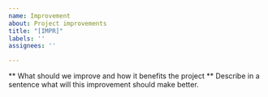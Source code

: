 ```yaml
---
name: Improvement
about: Project improvements
title: "[IMPR]"
labels: ''
assignees: ''

---
```


** What should we improve and how it benefits the project **
Describe in a sentence what will this improvement should  make better.
